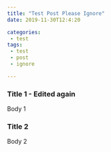 ```yaml
---
title: "Test Post Please Ignore"
date: 2019-11-30T12:4:20

categories:
 - test
tags:
 - test
 - post
 - ignore

---
```



### Title 1 - Edited again
Body 1

### Title 2

Body 2
